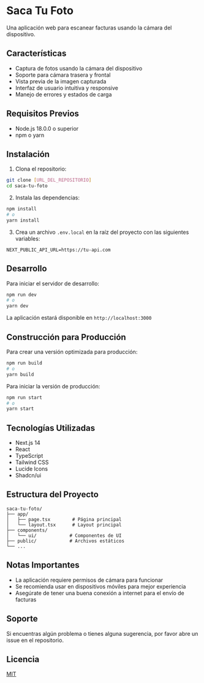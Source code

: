 # Saca Tu Foto

Una aplicación web para escanear facturas usando la cámara del dispositivo.

## Características

- Captura de fotos usando la cámara del dispositivo
- Soporte para cámara trasera y frontal
- Vista previa de la imagen capturada
- Interfaz de usuario intuitiva y responsive
- Manejo de errores y estados de carga

## Requisitos Previos

- Node.js 18.0.0 o superior
- npm o yarn

## Instalación

1. Clona el repositorio:
```bash
git clone [URL_DEL_REPOSITORIO]
cd saca-tu-foto
```

2. Instala las dependencias:
```bash
npm install
# o
yarn install
```

3. Crea un archivo `.env.local` en la raíz del proyecto con las siguientes variables:
```env
NEXT_PUBLIC_API_URL=https://tu-api.com
```

## Desarrollo

Para iniciar el servidor de desarrollo:

```bash
npm run dev
# o
yarn dev
```

La aplicación estará disponible en `http://localhost:3000`

## Construcción para Producción

Para crear una versión optimizada para producción:

```bash
npm run build
# o
yarn build
```

Para iniciar la versión de producción:

```bash
npm run start
# o
yarn start
```

## Tecnologías Utilizadas

- Next.js 14
- React
- TypeScript
- Tailwind CSS
- Lucide Icons
- Shadcn/ui

## Estructura del Proyecto

```
saca-tu-foto/
├── app/
│   ├── page.tsx        # Página principal
│   └── layout.tsx      # Layout principal
├── components/
│   └── ui/            # Componentes de UI
├── public/            # Archivos estáticos
└── ...
```

## Notas Importantes

- La aplicación requiere permisos de cámara para funcionar
- Se recomienda usar en dispositivos móviles para mejor experiencia
- Asegúrate de tener una buena conexión a internet para el envío de facturas

## Soporte

Si encuentras algún problema o tienes alguna sugerencia, por favor abre un issue en el repositorio.

## Licencia

[MIT](LICENSE) 